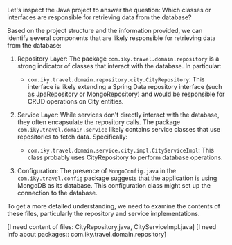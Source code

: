 Let's inspect the Java project to answer the question: Which classes or interfaces are responsible for retrieving data from the database?

Based on the project structure and the information provided, we can identify several components that are likely responsible for retrieving data from the database:

1. Repository Layer:
   The package `com.iky.travel.domain.repository` is a strong indicator of classes that interact with the database. In particular:

   - `com.iky.travel.domain.repository.city.CityRepository`: This interface is likely extending a Spring Data repository interface (such as JpaRepository or MongoRepository) and would be responsible for CRUD operations on City entities.

2. Service Layer:
   While services don't directly interact with the database, they often encapsulate the repository calls. The package `com.iky.travel.domain.service` likely contains service classes that use repositories to fetch data. Specifically:

   - `com.iky.travel.domain.service.city.impl.CityServiceImpl`: This class probably uses CityRepository to perform database operations.

3. Configuration:
   The presence of `MongoConfig.java` in the `com.iky.travel.config` package suggests that the application is using MongoDB as its database. This configuration class might set up the connection to the database.

To get a more detailed understanding, we need to examine the contents of these files, particularly the repository and service implementations.



[I need content of files: <file>CityRepository.java</file>, <file>CityServiceImpl.java</file>]
[I need info about packages:: <package>com.iky.travel.domain.repository</package>]